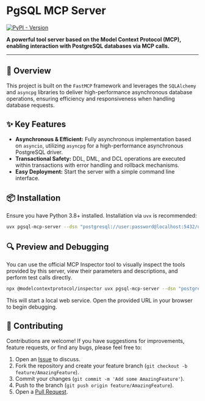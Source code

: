 # PgSQL MCP Server

[![PyPI - Version](https://img.shields.io/pypi/v/pgsql-mcp-server)](https://pypi.org/project/pgsql-mcp-server/)

**A powerful tool server based on the Model Context Protocol (MCP), enabling interaction with PostgreSQL databases via MCP calls.**

---

## 🚀 Overview


This project is built on the `FastMCP` framework and leverages the `SQLAlchemy` and `asyncpg` libraries to deliver high-performance asynchronous database operations, ensuring efficiency and responsiveness when handling database requests.

## ✨ Key Features

*   **Asynchronous & Efficient:** Fully asynchronous implementation based on `asyncio`, utilizing `asyncpg` for a high-performance asynchronous PostgreSQL driver.
*   **Transactional Safety:** DDL, DML, and DCL operations are executed within transactions with error handling and rollback mechanisms.
*   **Easy Deployment:** Start the server with a simple command line interface.

## 📦 Installation

Ensure you have Python 3.8+ installed. Installation via `uvx` is recommended:

```bash
uvx pgsql-mcp-server --dsn "postgresql://user:password@localhost:5432/db"
```

## 🔍 Preview and Debugging

You can use the official MCP Inspector tool to visually inspect the tools provided by this server, view their parameters and descriptions, and perform test calls directly.

```bash
npx @modelcontextprotocol/inspector uvx pgsql-mcp-server --dsn "postgresql://user:password@host:port/database"
```

This will start a local web service. Open the provided URL in your browser to begin debugging.

## 🤝 Contributing

Contributions are welcome! If you have suggestions for improvements, feature requests, or find any bugs, please feel free to:

1.  Open an [Issue](https://github.com/twn39/pgsql-mcp-server/issues) to discuss.
2.  Fork the repository and create your feature branch (`git checkout -b feature/AmazingFeature`).
3.  Commit your changes (`git commit -m 'Add some AmazingFeature'`).
4.  Push to the branch (`git push origin feature/AmazingFeature`).
5.  Open a [Pull Request](https://github.com/twn39/pgsql-mcp-server/pulls).

